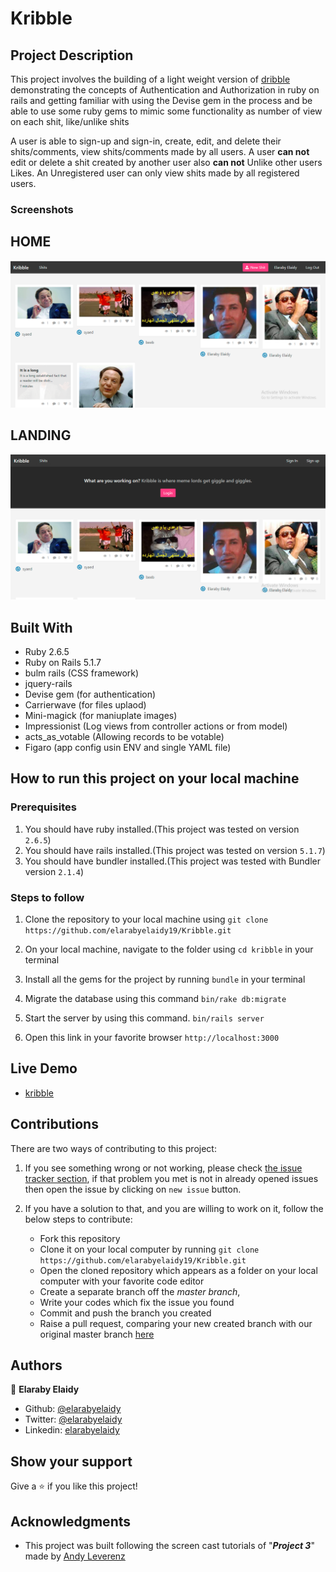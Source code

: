 # Kribble
## Project Description

This project involves the building of a light weight version of [dribble](https://dribbble.com/) demonstrating the concepts of Authentication and Authorization in ruby on rails and getting familiar with using the Devise gem in the process and be able to use some ruby gems to mimic some functionality as number of view on each shit, like/unlike shits

A user is able to sign-up and sign-in, create, edit, and delete their shits/comments, view shits/comments made by all users.  A user **can not** edit or delete a shit created by another user also **can not** Unlike other users Likes.
An Unregistered user can only view shits made by all registered users.

### Screenshots
## HOME
![](shots/home.jpg) 

## LANDING
![](shots/landing.jpg)

## Built With

- Ruby 2.6.5
- Ruby on Rails 5.1.7
- bulm rails (CSS framework) 
- jquery-rails 
- Devise gem (for authentication) 
- Carrierwave (for files uplaod) 
- Mini-magick (for maniuplate images) 
- Impressionist (Log views from controller actions or from model) 
- acts_as_votable (Allowing records to be votable) 
- Figaro (app config usin ENV and single YAML file)
## How to run this project on your local machine

### Prerequisites
1. You should have ruby installed.(This project was tested on version `2.6.5`)
1. You should have rails installed.(This project was tested on version `5.1.7`)
1. You should have bundler installed.(This project was tested with Bundler version `2.1.4`)

### Steps to follow
1. Clone the repository to your local machine using `git clone https://github.com/elarabyelaidy19/Kribble.git`
1. On your local machine, navigate to the folder using `cd kribble` in your terminal
1. Install all the gems for the project by running `bundle` in your terminal
1. Migrate the database using this command
`bin/rake db:migrate`
1. Start the server by using this command.
`bin/rails server`

1. Open this link in your favorite browser `http://localhost:3000`


## Live Demo

- [kribble](https://kribble.herokuapp.com/)

## Contributions

  There are two ways of contributing to this project:

1.  If you see something wrong or not working, please check [the issue tracker section](https://github.com/elarabyelaidy19/kribble/issues), if that problem you met is not in already opened issues then open the issue by clicking on `new issue` button.

2.  If you have a solution to that, and you are willing to work on it, follow the below steps to contribute:
    -  Fork this repository
    -  Clone it on your local computer by running `git clone https://github.com/elarabyelaidy19/Kribble.git` 
    -  Open the cloned repository which appears as a folder on your local computer with your favorite code editor
    -  Create a separate branch off the *master branch*,
    -  Write your codes which fix the issue you found
    -  Commit and push the branch you created
    -  Raise a pull request, comparing your new created branch with our original master branch [here](https://github.com/elarabyelaidy19/Kribble.git)

## Authors

👤 **Elaraby Elaidy**
- Github: [@elarabyelaidy](https://github.com/elarabyelaidy19)
- Twitter: [@elarabyelaidy](https://twitter.com/elarabyelaidy)
- Linkedin: [elarabyelaidy](https://linkedin.com/in/elarabyelaidy)


## Show your support

Give a ⭐️ if you like this project!

## Acknowledgments
- This project was built following the screen cast tutorials of "*__Project 3__*" made by [Andy Leverenz](https://github.com/justalever)
